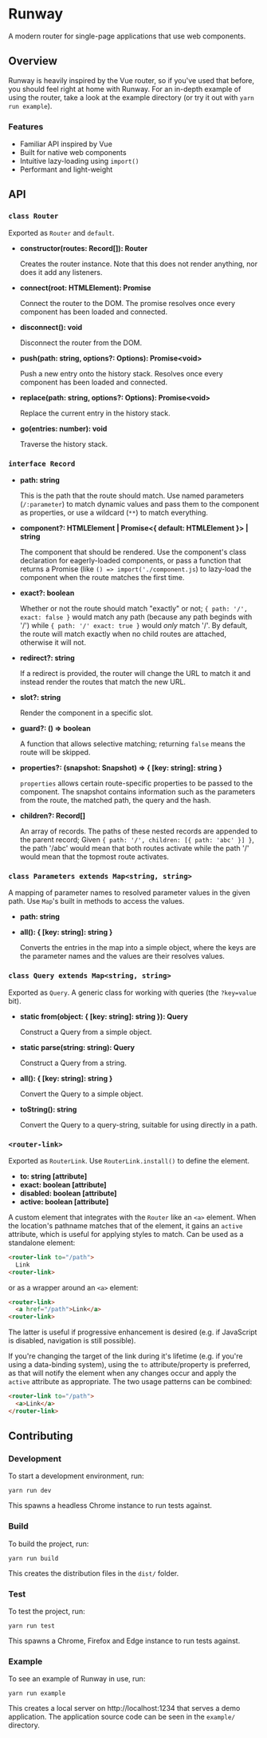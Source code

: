 # Runway
A modern router for single-page applications that use web components.

## Overview
Runway is heavily inspired by the Vue router, so if you've used that before, you should feel right at home with Runway.
For an in-depth example of using the router, take a look at the example directory (or try it out with `yarn run example`).

### Features
- Familiar API inspired by Vue
- Built for native web components
- Intuitive lazy-loading using `import()`
- Performant and light-weight

## API
### `class Router`
Exported as `Router` and `default`.
- **constructor(routes: Record[]): Router**

  Creates the router instance. Note that this does not render anything, nor does it add any listeners.
- **connect(root: HTMLElement): Promise<void>**

  Connect the router to the DOM. The promise resolves once every component has been loaded and connected.
- **disconnect(): void**

  Disconnect the router from the DOM.
- **push(path: string, options?: Options): Promise\<void>**

  Push a new entry onto the history stack. Resolves once every component has been loaded and connected.
- **replace(path: string, options?: Options): Promise\<void>**

  Replace the current entry in the history stack.
- **go(entries: number): void**

  Traverse the history stack.

### `interface Record`
- **path: string**

  This is the path that the route should match.
  Use named parameters (`/:parameter`) to match dynamic values and pass them to the component as properties, or use a wildcard (`**`) to match everything.
- **component?: HTMLElement | Promise<{ default: HTMLElement }> | string**

  The component that should be rendered.
  Use the component's class declaration for eagerly-loaded components, or pass a function that returns a Promise (like `() => import('./component.js`) to lazy-load the component when the route matches the first time.
- **exact?: boolean**

  Whether or not the route should match "exactly" or not; `{ path: '/', exact: false }` would match any path (because any path beginds with '/') while `{ path: '/' exact: true }` would *only* match '/'.
  By default, the route will match exactly when no child routes are attached, otherwise it will not.
- **redirect?: string**

  If a redirect is provided, the router will change the URL to match it and instead render the routes that match the new URL.
- **slot?: string**

  Render the component in a specific slot.
- **guard?: () => boolean**

  A function that allows selective matching; returning `false` means the route will be skipped.
- **properties?: (snapshot: Snapshot) => { [key: string]: string }**

  `properties` allows certain route-specific properties to be passed to the component. The snapshot contains information such as the parameters from the route, the matched path, the query and the hash.
- **children?: Record[]**

  An array of records. The paths of these nested records are appended to the parent record; Given `{ path: '/', children: [{ path: 'abc' }] }`, the path '/abc' would mean that both routes activate while the path '/' would mean that the topmost route activates.

### `class Parameters extends Map<string, string>`
A mapping of parameter names to resolved parameter values in the given path.
Use `Map`'s built in methods to access the values.
- **path: string**
- **all(): { [key: string]: string }**

  Converts the entries in the map into a simple object, where the keys are the parameter names and the values are their resolves values.

### `class Query extends Map<string, string>`
Exported as `Query`.
A generic class for working with queries (the `?key=value` bit).
- **static from(object: { [key: string]: string }): Query**

  Construct a Query from a simple object.
- **static parse(string: string): Query**

  Construct a Query from a string.
- **all(): { [key: string]: string }**

  Convert the Query to a simple object.
- **toString(): string**

  Convert the Query to a query-string, suitable for using directly in a path.

### `<router-link>`
Exported as `RouterLink`. Use `RouterLink.install()` to define the element.
- **to: string [attribute]**
- **exact: boolean [attribute]**
- **disabled: boolean [attribute]**
- **active: boolean [attribute]**

A custom element that integrates with the `Router` like an `<a>` element. When the location's pathname matches that of the element, it gains an `active` attribute, which is useful for applying styles to match.
Can be used as a standalone element:
```html
<router-link to="/path">
  Link
<router-link>
```
or as a wrapper around an `<a>` element:
```html
<router-link>
  <a href="/path">Link</a>
<router-link>
```
The latter is useful if progressive enhancement is desired (e.g. if JavaScript is disabled, navigation is still possible).

If you're changing the target of the link during it's lifetime (e.g. if you're using a data-binding system), using the `to` attribute/property is preferred, as that will notify the element when any changes occur and apply the `active` attribute as appropriate. The two usage patterns can be combined:
```html
<router-link to="/path">
  <a>Link</a>
</router-link>
```

## Contributing

### Development
To start a development environment, run:
```console
yarn run dev
```
This spawns a headless Chrome instance to run tests against.

### Build
To build the project, run:
```console
yarn run build
```
This creates the distribution files in the `dist/` folder.

### Test
To test the project, run:
```console
yarn run test
```
This spawns a Chrome, Firefox and Edge instance to run tests against.

### Example
To see an example of Runway in use, run:
```console
yarn run example
```
This creates a local server on http://localhost:1234 that serves a demo application.
The application source code can be seen in the `example/` directory.